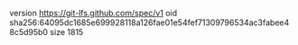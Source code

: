 version https://git-lfs.github.com/spec/v1
oid sha256:64095dc1685e699928118a126fae01e54fef71309796534ac3fabee48c5d95b0
size 1815
